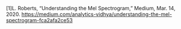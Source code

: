[1]L. Roberts, “Understanding the Mel Spectrogram,” Medium, Mar. 14, 2020. https://medium.com/analytics-vidhya/understanding-the-mel-spectrogram-fca2afa2ce53